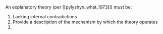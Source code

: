 An explanatory theory (per [[pylyshyn_what_1973]]) must be:

1. Lacking internal contradictions
2. Provide a description of the mechanism by which the theory operates
3. 